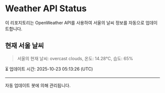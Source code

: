 
# Weather API Status

이 리포지토리는 OpenWeather API를 사용하여 서울의 날씨 정보를 자동으로 업데이트합니다.

## 현재 서울 날씨
> 서울의 현재 날씨: overcast clouds, 온도: 14.28°C, 습도: 65%

⏳ 업데이트 시간: 2025-10-23 05:13:26 (UTC)

---
자동 업데이트 봇에 의해 관리됩니다.
